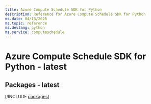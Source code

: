 ```yaml
---
title: Azure Compute Schedule SDK for Python
description: Reference for Azure Compute Schedule SDK for Python
ms.date: 04/18/2025
ms.topic: reference
ms.devlang: python
ms.service: computeschedule
---
```

# Azure Compute Schedule SDK for Python - latest
## Packages - latest
[!INCLUDE [packages](compute-schedule-index.md)]